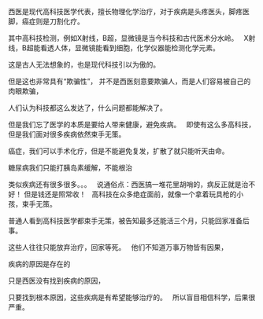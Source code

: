 西医是现代高科技医学代表，擅长物理化学治疗，对于疾病是头疼医头，脚疼医脚，癌症则是刀割化疗。

其中高科技检测，例如X射线，B超，显微镜是当今科技和古代医术分水岭。
&nbsp;
X射线，B超能看透人体，显微镜能看到细胞，化学仪器能检测化学元素。

这是古人无法想象的，也是现代科技引以为傲的。

但是这也非常具有“欺骗性”，
并不是西医刻意要欺骗人，而是人们容易被自己的肉眼欺骗，

人们认为科技都这么发达了，什么问题都能解决了。

但是我们忘了医学的本质是要给人带来健康，避免疾病。
&nbsp;
即使有这么多高科技，但是我们面对很多疾病依然束手无策。

癌症，我们可以手术化疗，但是不能避免复发，扩散了就只能听天由命。

糖尿病我们只能打胰岛素缓解，不能根治

类似疾病还有很多很多。。。
&nbsp;
说通俗点：西医搞一堆花里胡哨的，病反正就是治不好！
但是钱还是照常收！
&nbsp;
高科技在众多绝症面前，就像一个拿着玩具枪的小孩，束手无策。

普通人看到高科技医学都束手无策，被告知最多还能活三个月，只能回家准备后事。

这些人往往只能放弃治疗，回家等死。
&nbsp;
他们不知道万事万物皆有因果，

疾病的原因是存在的

只是西医没有找到疾病的原因，

只要找到根本原因，这些疾病是有希望能够治疗的。
&nbsp;
所以盲目相信科学，后果很严重。